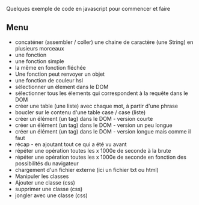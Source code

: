 Quelques exemple de code en javascript pour commencer et faire

## Menu
- concaténer (assembler / coller) une chaine de caractère (une String) en plusieurs morceaux
- une fonction
- une fonction simple
- la même en fonction fléchée
- Une fonction peut renvoyer un objet
- une fonction de couleur hsl
- sélectionner un élement dans le DOM
- sélectionner tous les élements qui correspondent à la requête dans le DOM
- créer une table (une liste) avec chaque mot, à partir d'une phrase
- boucler sur le contenu d'une table case / case (liste)
- créer un élément (un tag) dans le DOM - version courte
- créer un élément (un tag) dans le DOM - version un peu longue
- créer un élément (un tag) dans le DOM - version longue mais comme il faut
- récap - en ajoutant tout ce qui a été vu avant
- répéter une opération toutes les x 1000e de seconde à la brute
- répéter une opération toutes les x 1000e de seconde en fonction des possibilités du navigateur
- chargement d'un fichier externe (ici un fichier txt ou html)
- Manipuler les classes
- Ajouter une classe (css)
- supprimer une classe (css)
- jongler avec une classe (css)
